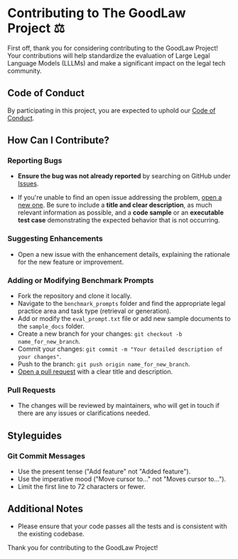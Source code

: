 # Contributing to The GoodLaw Project :balance_scale:

First off, thank you for considering contributing to the GoodLaw Project! Your contributions will help standardize the evaluation of Large Legal Language Models (LLLMs) and make a significant impact on the legal tech community.

## Code of Conduct

By participating in this project, you are expected to uphold our [Code of Conduct](CODE_OF_CONDUCT.md).

## How Can I Contribute?

### Reporting Bugs

- **Ensure the bug was not already reported** by searching on GitHub under [Issues](https://github.com/Your_Link_To_Issues).

- If you're unable to find an open issue addressing the problem, [open a new one](https://github.com/Your_Link_To_New_Issue). Be sure to include a **title and clear description**, as much relevant information as possible, and a **code sample** or an **executable test case** demonstrating the expected behavior that is not occurring.

### Suggesting Enhancements

- Open a new issue with the enhancement details, explaining the rationale for the new feature or improvement.

### Adding or Modifying Benchmark Prompts

- Fork the repository and clone it locally.
- Navigate to the `benchmark_prompts` folder and find the appropriate legal practice area and task type (retrieval or generation).
- Add or modify the `eval_prompt.txt` file or add new sample documents to the `sample_docs` folder.
- Create a new branch for your changes: `git checkout -b name_for_new_branch`.
- Commit your changes: `git commit -m "Your detailed description of your changes"`.
- Push to the branch: `git push origin name_for_new_branch`.
- [Open a pull request](https://github.com/Your_Link_To_Pull_Requests) with a clear title and description.

### Pull Requests

- The changes will be reviewed by maintainers, who will get in touch if there are any issues or clarifications needed.

## Styleguides

### Git Commit Messages

- Use the present tense ("Add feature" not "Added feature").
- Use the imperative mood ("Move cursor to..." not "Moves cursor to...").
- Limit the first line to 72 characters or fewer.

## Additional Notes

- Please ensure that your code passes all the tests and is consistent with the existing codebase.

Thank you for contributing to the GoodLaw Project!
